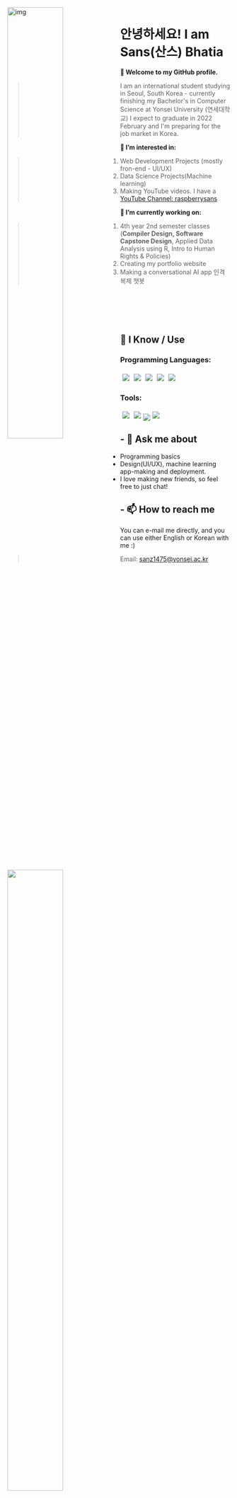 <img align="left" alt="img" src="http://25.media.tumblr.com/72d5855e55a1971645b927c14debc7ce/tumblr_mtjget4P4m1ru39xmo1_500.gif" width="50%" height="auto" />
<div align="left">
<h1> 안녕하세요! I am Sans(산스) Bhatia </h1>
</div>

<b>👋 Welcome to my GitHub profile.</b>
> I am an international student studying in Seoul, South Korea - currently finishing my Bachelor's in Computer Science at Yonsei University (연세대학교)
> I expect to graduate in 2022 February and I'm preparing for the job market in Korea.

<b>👀 I’m interested in:</b>
> 1. Web Development Projects (mostly fron-end - UI/UX)
> 2. Data Science Projects(Machine learning)
> 3. Making YouTube videos. I have a <a href="https://www.youtube.com/channel/UC11rT-5FwqUB64nGWe3DuiQ">YouTube Channel: raspberrysans</a>

<img width="50%" height="60%" display="flex-wrap" align="left" src="https://github-readme-stats.vercel.app/api?username=sanz1475&show_icons=true&hide_border=true" />

<div align="left">
  
<b>🌱 I’m currently working on:</b>
  
> 1. 4th year 2nd semester classes (<b>Compiler Design, Software Capstone Design</b>, 
  Applied Data Analysis using R, Intro to Human Rights & Policies)
> 2. Creating my portfolio website
> 3. Making a conversational AI app 인격 복제 챗봇 

</div>

</br> </br> </br>
</br>
## 🧠 I Know / Use

### Programming Languages:

<img src="https://img.shields.io/badge/-C++-black?style=for-the-badge&logo=c%2B%2B&logoColor=blue" style="margin:5px" /><img src="http://img.shields.io/badge/-python-black?style=for-the-badge&logo=python&logoColor=blue" style="margin:5px" /><img src="http://img.shields.io/badge/-c-black?style=for-the-badge&logo=c&logoColor=white" style="margin:5px" /><img src="http://img.shields.io/badge/-java-black?style=for-the-badge&logo=java&logoColor=orange" style="margin:5px" /><img src="http://img.shields.io/badge/-javascript-black?style=for-the-badge&logo=javascript" style="margin:5px" />


### Tools:

<img src="http://img.shields.io/badge/-gitgub-black?style=for-the-badge&logo=github" style="margin:5px" /><img src="http://img.shields.io/badge/-finalcut-black?style=for-the-badge&logo=unity" style="margin:5px" /><img src="http://img.shields.io/badge/-notion-black?style=for-the-badge&logo=notion" style="margin:25x" /><img src="http://img.shields.io/badge/-react-black?style=for-the-badge&logo=react&logoColor=red" style="margin:5px" />

## - 💬 Ask me about

-  Programming basics
-  Design(UI/UX), machine learning app-making and deployment.
-  I love making new friends, so feel free to just chat!

## - 📫 How to reach me

You can e-mail me directly, and you can use either English or Korean with me :)
> Email: <a href="mailto:sanz1475@yonsei.ac.kr">sanz1475@yonsei.ac.kr</a>

<!---
sanz1475/sanz1475 is a ✨ special ✨ repository because its `README.md` (this file) appears on your GitHub profile.
You can click the Preview link to take a look at your changes.
--->

